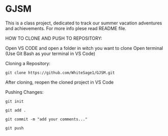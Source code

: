 # GJSM
This is a class project, dedicated to track our summer vacation adventures and achievements. For more info plese read README file.

HOW TO CLONE AND PUSH TO REPOSITORY:

Open VS CODE and open a folder in witch you want to clone
Open terminal (Use Git Bash as your terminal in VS Code)

Cloning a Repository:

    git clone https://github.com/WhiteSage1/GJSM.git

After cloning, reopen the cloned project in VS Code

Pushing Changes:

    git init
    
    git add .

    git commit -m "add your comments..."

    git push
